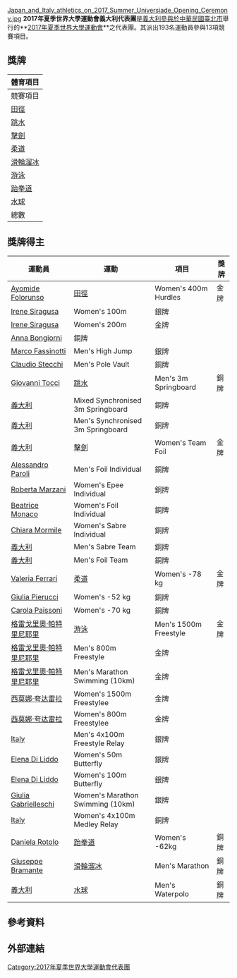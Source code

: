 [Japan_and_Italy_athletics_on_2017_Summer_Universiade_Opening_Ceremony.jpg](https://zh.wikipedia.org/wiki/File:Japan_and_Italy_athletics_on_2017_Summer_Universiade_Opening_Ceremony.jpg "fig:Japan_and_Italy_athletics_on_2017_Summer_Universiade_Opening_Ceremony.jpg") **2017年夏季世界大學運動會義大利代表團**是[義大利參與於](https://zh.wikipedia.org/wiki/義大利 "wikilink")[中華民國](../Page/中華民國.md "wikilink")[臺北市](../Page/臺北市.md "wikilink")舉行的**[2017年夏季世界大學運動會](https://zh.wikipedia.org/wiki/2017年夏季世界大學運動會 "wikilink")**之代表團。其派出193名運動員參與13項競賽項目。

## 獎牌

| 體育項目                                                                  |
| --------------------------------------------------------------------- |
| 競賽項目                                                                  |
| [田徑](https://zh.wikipedia.org/wiki/2017年夏季世界大學運動會田徑比賽 "wikilink")     |
| [跳水](https://zh.wikipedia.org/wiki/2017年夏季世界大學運動會跳水比賽 "wikilink")     |
| [擊劍](https://zh.wikipedia.org/wiki/2017年夏季世界大學運動會擊劍比賽 "wikilink")     |
| [柔道](https://zh.wikipedia.org/wiki/2017年夏季世界大學運動會柔道比賽 "wikilink")     |
| [滑輪溜冰](https://zh.wikipedia.org/wiki/2017年夏季世界大學運動會滑輪溜冰比賽 "wikilink") |
| [游泳](https://zh.wikipedia.org/wiki/2017年夏季世界大學運動會游泳比賽 "wikilink")     |
| [跆拳道](https://zh.wikipedia.org/wiki/2017年夏季世界大學運動會跆拳道比賽 "wikilink")   |
| [水球](https://zh.wikipedia.org/wiki/2017年夏季世界大學運動會水球比賽 "wikilink")     |
| 總數                                                                    |

## 獎牌得主

| 運動員                                                                                   | 運動                                                                    | 項目                    | 獎牌 |
| ------------------------------------------------------------------------------------- | --------------------------------------------------------------------- | --------------------- | -- |
| [Ayomide Folorunso](https://zh.wikipedia.org/wiki/Ayomide_Folorunso "wikilink")       | [田徑](https://zh.wikipedia.org/wiki/2017年夏季世界大學運動會田徑比賽 "wikilink")     | Women's 400m Hurdles  | 金牌 |
| [Irene Siragusa](https://zh.wikipedia.org/wiki/Irene_Siragusa "wikilink")             | Women's 100m                                                          | 銀牌                    |    |
| [Irene Siragusa](https://zh.wikipedia.org/wiki/Irene_Siragusa "wikilink")             | Women's 200m                                                          | 金牌                    |    |
| [Anna Bongiorni](https://zh.wikipedia.org/wiki/Anna_Bongiorni "wikilink")             | 銅牌                                                                    |                       |    |
| [Marco Fassinotti](https://zh.wikipedia.org/wiki/Marco_Fassinotti "wikilink")         | Men's High Jump                                                       | 銀牌                    |    |
| [Claudio Stecchi](https://zh.wikipedia.org/wiki/Claudio_Stecchi "wikilink")           | Men's Pole Vault                                                      | 銅牌                    |    |
| [Giovanni Tocci](https://zh.wikipedia.org/wiki/Giovanni_Tocci "wikilink")             | [跳水](https://zh.wikipedia.org/wiki/2017年夏季世界大學運動會跳水比賽 "wikilink")     | Men's 3m Springboard  | 銅牌 |
| [義大利](https://zh.wikipedia.org/wiki/義大利 "wikilink")                                   | Mixed Synchronised 3m Springboard                                     | 銅牌                    |    |
| [義大利](https://zh.wikipedia.org/wiki/義大利 "wikilink")                                   | Men's Synchronised 3m Springboard                                     | 銅牌                    |    |
| [義大利](https://zh.wikipedia.org/wiki/義大利 "wikilink")                                   | [擊劍](https://zh.wikipedia.org/wiki/2017年夏季世界大學運動會擊劍比賽 "wikilink")     | Women's Team Foil     | 金牌 |
| [Alessandro Paroli](https://zh.wikipedia.org/wiki/Alessandro_Paroli "wikilink")       | Men's Foil Individual                                                 | 銅牌                    |    |
| [Roberta Marzani](https://zh.wikipedia.org/wiki/Roberta_Marzani "wikilink")           | Women's Epee Individual                                               | 銅牌                    |    |
| [Beatrice Monaco](https://zh.wikipedia.org/wiki/Beatrice_Monaco "wikilink")           | Women's Foil Individual                                               | 銅牌                    |    |
| [Chiara Mormile](https://zh.wikipedia.org/wiki/Chiara_Mormile "wikilink")             | Women's Sabre Individual                                              | 銅牌                    |    |
| [義大利](https://zh.wikipedia.org/wiki/義大利 "wikilink")                                   | Men's Sabre Team                                                      | 銅牌                    |    |
| [義大利](https://zh.wikipedia.org/wiki/義大利 "wikilink")                                   | Men's Foil Team                                                       | 銅牌                    |    |
| [Valeria Ferrari](https://zh.wikipedia.org/wiki/Valeria_Ferrari "wikilink")           | [柔道](https://zh.wikipedia.org/wiki/2017年夏季世界大學運動會柔道比賽 "wikilink")     | Women's -78 kg        | 金牌 |
| [Giulia Pierucci](https://zh.wikipedia.org/wiki/Giulia_Pierucci "wikilink")           | Women's -52 kg                                                        | 銅牌                    |    |
| [Carola Paissoni](https://zh.wikipedia.org/wiki/Carola_Paissoni "wikilink")           | Women's -70 kg                                                        | 銅牌                    |    |
| [格雷戈里奧·帕特里尼耶里](https://zh.wikipedia.org/wiki/格雷戈里奧·帕特里尼耶里 "wikilink")                 | [游泳](https://zh.wikipedia.org/wiki/2017年夏季世界大學運動會游泳比賽 "wikilink")     | Men's 1500m Freestyle | 金牌 |
| [格雷戈里奧·帕特里尼耶里](https://zh.wikipedia.org/wiki/格雷戈里奧·帕特里尼耶里 "wikilink")                 | Men's 800m Freestyle                                                  | 金牌                    |    |
| [格雷戈里奧·帕特里尼耶里](https://zh.wikipedia.org/wiki/格雷戈里奧·帕特里尼耶里 "wikilink")                 | Men's Marathon Swimming (10km)                                        | 金牌                    |    |
| [西莫娜·夸达雷拉](../Page/西莫娜·夸达雷拉.md "wikilink")                                            | Women's 1500m Freestylee                                              | 金牌                    |    |
| [西莫娜·夸达雷拉](../Page/西莫娜·夸达雷拉.md "wikilink")                                            | Women's 800m Freestylee                                               | 金牌                    |    |
| [Italy](https://zh.wikipedia.org/wiki/Italy_national_swimming_team "wikilink")        | Men's 4x100m Freestyle Relay                                          | 銀牌                    |    |
| [Elena Di Liddo](https://zh.wikipedia.org/wiki/Elena_Di_Liddo "wikilink")             | Women's 50m Butterfly                                                 | 銀牌                    |    |
| [Elena Di Liddo](https://zh.wikipedia.org/wiki/Elena_Di_Liddo "wikilink")             | Women's 100m Butterfly                                                | 銀牌                    |    |
| [Giulia Gabrielleschi](https://zh.wikipedia.org/wiki/Giulia_Gabrielleschi "wikilink") | Women's Marathon Swimming (10km)                                      | 銀牌                    |    |
| [Italy](https://zh.wikipedia.org/wiki/Italy_national_swimming_team "wikilink")        | Women's 4x100m Medley Relay                                           | 銅牌                    |    |
| [Daniela Rotolo](https://zh.wikipedia.org/wiki/Daniela_Rotolo "wikilink")             | [跆拳道](https://zh.wikipedia.org/wiki/2017年夏季世界大學運動會跆拳道比賽 "wikilink")   | Women's -62kg         | 銅牌 |
| [Giuseppe Bramante](https://zh.wikipedia.org/wiki/Giuseppe_Bramante "wikilink")       | [滑輪溜冰](https://zh.wikipedia.org/wiki/2017年夏季世界大學運動會滑輪溜冰比賽 "wikilink") | Men's Marathon        | 銅牌 |
| [義大利](https://zh.wikipedia.org/wiki/義大利 "wikilink")                                   | [水球](https://zh.wikipedia.org/wiki/2017年夏季世界大學運動會水球比賽 "wikilink")     | Men's Waterpolo       | 銅牌 |

## 參考資料

## 外部連結

[Category:2017年夏季世界大學運動會代表團](https://zh.wikipedia.org/wiki/Category:2017年夏季世界大學運動會代表團 "wikilink")
